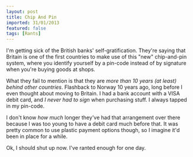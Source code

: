 ```yaml
---
layout: post
title: Chip And Pin
imported: 31/01/2013
featured: false
tags: [Rants]
---
```


I'm getting sick of the British banks' self-gratification. They're saying that Britain is
one of the first countries to make use of this "new" chip-and-pin system, where you
identify yourself by a pin-code instead of by signature when you're buying goods at shops.

What they fail to mention is that they are *more than 10 years (at least) behind other
countries*. Flashback to Norway 10 years ago, long before I even thought about moving to
Britain. I had a bank account with a VISA debit card, and *I never had to sign* when
purchasing stuff. I always tapped in my pin-code.

I don't know *how much* longer they've had that arrangement over there because I was too
young to have a debit card much before that. It was pretty common to use plastic payment
options though, so I imagine it'd been in place for a while.

Ok, I should shut up now. I've ranted enough for one day.
